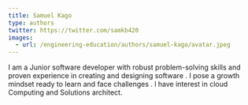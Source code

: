 ```yaml
---
title: Samuel Kago
type: authors
twitter: https://twitter.com/samkb420
images:
  - url: /engineering-education/authors/samuel-kago/avatar.jpeg 
---
```

I am a Junior software developer with robust problem-solving skills and proven experience in creating and designing software .
I pose a growth mindset ready to learn and face challenges .
l have interest in cloud Computing and Solutions architect.
